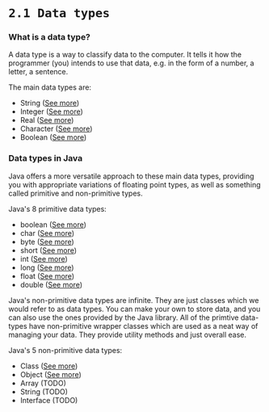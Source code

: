# `2.1 Data types`
### What is a data type?
A data type is a way to classify data to the computer. It tells it how the programmer (you) intends to use that data, e.g. in the form of a number, a letter, a sentence.

The main data types are:
  - String ([See more](fundamentals/STRING.md))
  - Integer ([See more](fundamentals/INTEGER.md))
  - Real ([See more](fundamentals/REAL.md))
  - Character ([See more](fundamentals/CHARACTER.md))
  - Boolean ([See more](fundamentals/BOOLEAN.md))


### Data types in Java
Java offers a more versatile approach to these main data types, providing you with appropriate variations of floating point types, as well as something called primitive and non-primitive types.

Java's 8 primitive data types:
  - boolean ([See more](implementation/BOOLEAN.md))
  - char ([See more](implementation/CHAR.md))
  - byte ([See more](implementation/BYTE.md))
  - short ([See more](implementation/SHORT.md))
  - int ([See more](implementation/INT.md))
  - long ([See more](implementation/LONG.md))
  - float ([See more](implementation/FLOAT.md))
  - double ([See more](implementation/DOUBLE.md))

Java's non-primitive data types are infinite. They are just classes which we would refer to as data types. You can make your own to store data, and you can also use the ones provided by the Java library. All of the primtive data-types have non-primitive wrapper classes which are used as a neat way of managing your data. They provide utility methods and just overall ease.

Java's 5 non-primitive data types:
  - Class ([See more](implementation/CLASS.md))
  - Object ([See more](implementation/CLASS.md#what-is-an-object))
  - Array (TODO)
  - String (TODO)
  - Interface (TODO)
